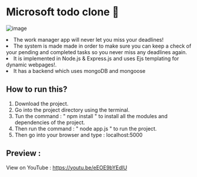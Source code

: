 # Microsoft todo clone 📝
![image](https://user-images.githubusercontent.com/58136319/166156236-19c54797-c87a-4d27-95bc-e46b6004c013.png)

<li>The work manager app will never let you miss your deadlines!</li>
<li>The system is made made in order to make sure you can keep a check of your pending and completed tasks so you never miss any deadlines again.</li>
<li>It is implemented in Node.js & Express.js and uses Ejs templating for dynamic webpages!.</li>
<li>It has a backend which uses mongoDB and mongoose</li>

## How to run this?

1. Download the project.
2. Go into the project directory using the terminal.
3. Tun the command : " npm install " to install all the modules and dependencies of the project.
4. Then run the command : " node app.js " to run the project.
5. Then go into your browser and type : localhost:5000

## Preview :
View on YouTube : https://youtu.be/eEOE9bYEdlU 
